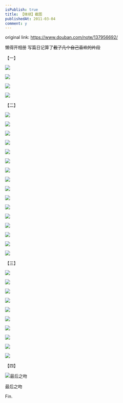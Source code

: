 ```yaml
---
isPublish: true
title: 【继续】截图
publishedAt: 2011-03-04
comment: y
---
```


original link: https://www.douban.com/note/137956692/

懒得开相册 写篇日记算了~~截了几个自己喜欢的片段~~

【一】

![](../../assets/images/keizoku/p137956692-1.jpg)



![](../../assets/images/keizoku/p137956692-2.jpg)



![](../../assets/images/keizoku/p137956692-3.jpg)



![](../../assets/images/keizoku/p137956692-4.jpg)




【二】

![](../../assets/images/keizoku/p137956692-5.jpg)

![](../../assets/images/keizoku/p137956692-6.jpg)

![](../../assets/images/keizoku/p137956692-7.jpg)

![](../../assets/images/keizoku/p137956692-8.jpg)

![](../../assets/images/keizoku/p137956692-9.jpg)

![](../../assets/images/keizoku/p137956692-10.jpg)

![](../../assets/images/keizoku/p137956692-11.jpg)

![](../../assets/images/keizoku/p137956692-12.jpg)

![](../../assets/images/keizoku/p137956692-13.jpg)

![](../../assets/images/keizoku/p137956692-14.jpg)

![](../../assets/images/keizoku/p137956692-15.jpg)

![](../../assets/images/keizoku/p137956692-16.jpg)

![](../../assets/images/keizoku/p137956692-17.jpg)

![](../../assets/images/keizoku/p137956692-18.jpg)

![](../../assets/images/keizoku/p137956692-19.jpg)

![](../../assets/images/keizoku/p137956692-20.jpg)




【三】

![](../../assets/images/keizoku/p137956692-21.jpg)

![](../../assets/images/keizoku/p137956692-22.jpg)

![](../../assets/images/keizoku/p137956692-23.jpg)

![](../../assets/images/keizoku/p137956692-24.jpg)

![](../../assets/images/keizoku/p137956692-25.jpg)

![](../../assets/images/keizoku/p137956692-26.jpg)

![](../../assets/images/keizoku/p137956692-27.jpg)

![](../../assets/images/keizoku/p137956692-28.jpg)

![](../../assets/images/keizoku/p137956692-29.jpg)

![](../../assets/images/keizoku/p137956692-30.jpg)




【四】

![最后之吻](../../assets/images/keizoku/p137956692-31.jpg)

最后之吻





Fin.
